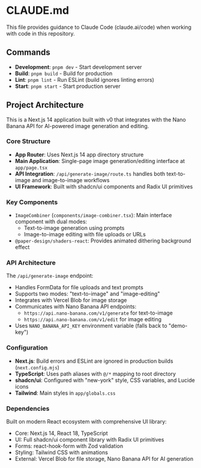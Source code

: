 # CLAUDE.md

This file provides guidance to Claude Code (claude.ai/code) when working with code in this repository.

## Commands

- **Development**: `pnpm dev` - Start development server
- **Build**: `pnpm build` - Build for production
- **Lint**: `pnpm lint` - Run ESLint (build ignores linting errors)
- **Start**: `pnpm start` - Start production server

## Project Architecture

This is a Next.js 14 application built with v0 that integrates with the Nano Banana API for AI-powered image generation and editing.

### Core Structure

- **App Router**: Uses Next.js 14 app directory structure
- **Main Application**: Single-page image generation/editing interface at `app/page.tsx`
- **API Integration**: `/api/generate-image/route.ts` handles both text-to-image and image-to-image workflows
- **UI Framework**: Built with shadcn/ui components and Radix UI primitives


### Key Components

- `ImageCombiner` (`components/image-combiner.tsx`): Main interface component with dual modes:
  - Text-to-image generation using prompts
  - Image-to-image editing with file uploads or URLs
- `@paper-design/shaders-react`: Provides animated dithering background effect

### API Architecture

The `/api/generate-image` endpoint:
- Handles FormData for file uploads and text prompts
- Supports two modes: "text-to-image" and "image-editing"
- Integrates with Vercel Blob for image storage
- Communicates with Nano Banana API endpoints:
  - `https://api.nano-banana.com/v1/generate` for text-to-image
  - `https://api.nano-banana.com/v1/edit` for image editing
- Uses `NANO_BANANA_API_KEY` environment variable (falls back to "demo-key")

### Configuration

- **Next.js**: Build errors and ESLint are ignored in production builds (`next.config.mjs`)
- **TypeScript**: Uses path aliases with `@/*` mapping to root directory
- **shadcn/ui**: Configured with "new-york" style, CSS variables, and Lucide icons
- **Tailwind**: Main styles in `app/globals.css`

### Dependencies

Built on modern React ecosystem with comprehensive UI library:
- Core: Next.js 14, React 18, TypeScript
- UI: Full shadcn/ui component library with Radix UI primitives
- Forms: react-hook-form with Zod validation
- Styling: Tailwind CSS with animations
- External: Vercel Blob for file storage, Nano Banana API for AI generation